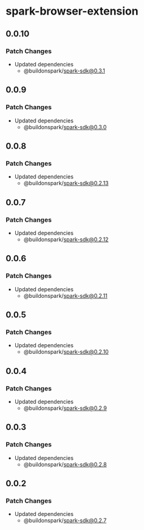 # spark-browser-extension

## 0.0.10

### Patch Changes

- Updated dependencies
  - @buildonspark/spark-sdk@0.3.1

## 0.0.9

### Patch Changes

- Updated dependencies
  - @buildonspark/spark-sdk@0.3.0

## 0.0.8

### Patch Changes

- Updated dependencies
  - @buildonspark/spark-sdk@0.2.13

## 0.0.7

### Patch Changes

- Updated dependencies
  - @buildonspark/spark-sdk@0.2.12

## 0.0.6

### Patch Changes

- Updated dependencies
  - @buildonspark/spark-sdk@0.2.11

## 0.0.5

### Patch Changes

- Updated dependencies
  - @buildonspark/spark-sdk@0.2.10

## 0.0.4

### Patch Changes

- Updated dependencies
  - @buildonspark/spark-sdk@0.2.9

## 0.0.3

### Patch Changes

- Updated dependencies
  - @buildonspark/spark-sdk@0.2.8

## 0.0.2

### Patch Changes

- Updated dependencies
  - @buildonspark/spark-sdk@0.2.7
